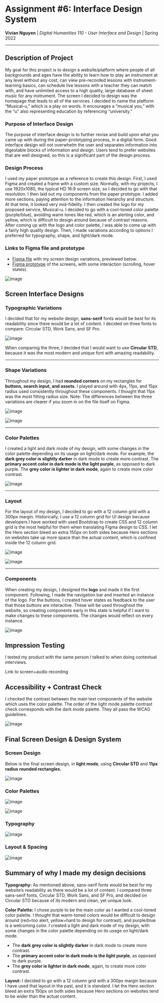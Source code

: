 
# Assignment #6: Interface Design System

**Vivian Nguyen** | *Digital Humanities 110 - User Interface and Design* | Spring 2022

---

## Description of Project

My goal for this project is to design a website/platform where people of all backgrounds and ages have the ability to learn how to play an instrument at any level without any cost, can view pre-recorded lessons with instrument-learning basics, can schedule live lessons with a teacher they can match with, and have unlimited access to a high quality, large database of sheet music for any instrument. The screen I decided to design was the homepage that leads to all of the services. I decided to name the platform “Musical-u,” which is a play on words. It encourages a “musical you,” with the “u” also representing education by referencing “university.”

### Purpose of Interface Design

The purpose of interface design is to further revise and build upon what you came up with during the paper-prototyping process, in a digital form. Good interface design will not overwhelm the user and separates information into digestable blocks of information and design. Users tend to prefer websites that are well designed, so this is a significant part of the design process.

### Design Process

I used my paper prototype as a reference to create this design. First, I used Figma and created a frame with a custom size. Normally, with my projects, I use 1920x1080, the typical HD 16:9 screen size, so I decided to go with that resolution. I then laid out my components from the paper prototype. I added more sections, paying attention to the information hierarchy and structure. At that time, it looked very mid-fidelity. I then created the logo for my proposed service, Musical-u. I decided to go with a cool-toned color palette (purple/blue), avoiding warm tones like red, which is an alerting color, and yellow, which is difficult to design around because of contrast reasons. After coming up with the logo and color palette, I was able to come up with a fairly high quality design. Then, I made variations according to options I preferred for typography, shape, and light/dark mode.

### Links to Figma file and prototype

- [Figma file](https://www.figma.com/file/o4T4DzlharIuUzT96qH5uf/DH-110-Project---Vivian-Nguyen?node-id=0%3A1) with my screen design variations, previewed below.
- [Figma prototype](https://www.figma.com/proto/o4T4DzlharIuUzT96qH5uf/DH-110-Project---Vivian-Nguyen?page-id=0%3A1&node-id=13%3A680&viewport=241%2C48%2C1&scaling=scale-down-width) of the screens, with some interaction (scrolling, hover states).

![image](https://user-images.githubusercontent.com/69706820/167877930-150a7268-2a4d-4980-862f-54855a13fa1d.png)

## Screen Interface Designs

### Typographic Variations

I decided that for my website design, **sans-serif** fonts would be best for its readability since there would be a lot of content. I decided on three fonts to compare: Circular STD, Work Sans, and SF Pro.

![image](https://user-images.githubusercontent.com/69706820/167878028-2f0d01ff-5cac-4eff-8912-672863541917.png)

When comparing the three, I decided that I would want to use **Circular STD**, because it was the most modern and unique font with amazing readability.

---

### Shape Variations

Throughout my design, I had **rounded corners** on my rectangles for **buttons, search input, and assets**. I played around with 4px, 11px, and 15px radius used consistently throughout these components. I thought that 11px was the most fitting radius size. Note: The differences between the three variations are clearer if you zoom in on the file itself on Figma.

![image](https://user-images.githubusercontent.com/69706820/167878297-381c1a0f-cbd7-4120-ac9d-7a58547da1ab.png)

![image](https://user-images.githubusercontent.com/69706820/167878425-f41e91a8-6aec-4987-a58b-efa5c9f4ff84.png)

---

### Color Palettes

I created a light and dark mode of my design, with some changes in the color palette depending on its usage on light/dark mode. For example, the **dark grey color is slightly darker** in dark mode to create more contrast. The **primary accent color in dark mode is the light purple**, as opposed to dark purple. The **grey color is lighter in dark mode**, again to create more color contrast.

![image](https://user-images.githubusercontent.com/69706820/167878650-b14e0ea0-cc18-4f1a-be0c-f9c8a916089b.png)

---

### Layout

For the layout of my design, I decided to go with a 12 column grid with a 300px margin. Historically, I use a 12 column grid for UI design because developers I have worked with used Bootstrap to create CSS and 12 column grid is the most helpful for them when translating Figma design to CSS. I let the Hero section bleed an extra 150px on both sides because Hero sections on websites take up more space than the actual content, which is confined inside the 12 column grid.

![image](https://user-images.githubusercontent.com/69706820/167878747-dc6130c8-d914-4752-9a9e-490826fa0615.png)

![image](https://user-images.githubusercontent.com/69706820/167878803-fa548d99-62f8-4cdd-b6ba-5e7281a180a6.png)

---

### Components

When creating my design, I designed the **logo** and made it the first component. Following, I made the navigation bar and inserted an instance of the logo. For the buttons, I created hover states as feedback to the user that those buttons are interactive. These will be used throughout the website, so creating components early in this state is helpful if I want to make changes to these components. The changes would reflect on every instance.

![image](https://user-images.githubusercontent.com/69706820/167878862-5c8db15d-ffb4-4243-a64e-33ce1a2de4e7.png)

## Impression Testing

I tested my product with the same person I talked to when doing contextual interviews.

Link to screen+audio recording

## Accessibility + Contrast Check

I checked the contrast between the main text components of the website which uses the color palette. The order of the light mode palette contrast check corresponds with the dark mode palette. They all pass the WCAG guidelines.

![image](https://user-images.githubusercontent.com/69706820/167878951-32bc08fd-5471-41c5-a002-fd3845eca19d.png)

## Final Screen Design & Design System

### Screen Design

Below is the final screen design, in **light mode**, using **Circular STD** and **11px radius rounded rectangles.**

![image](https://user-images.githubusercontent.com/69706820/167879028-0002bfe4-ab4f-4d99-88e0-008860f7e20b.png)

### Color Palettes

![image](https://user-images.githubusercontent.com/69706820/167879121-a2c405c5-161e-413f-a36b-d19a25330a07.png)

![image](https://user-images.githubusercontent.com/69706820/167879180-48e02692-05d7-4132-a115-be329f9ddc20.png)

### Typography

![image](https://user-images.githubusercontent.com/69706820/167879233-2a1451ff-6ca6-4397-8fef-4101e6edd272.png)

### Layout & Spacing

![image](https://user-images.githubusercontent.com/69706820/167879276-20057a05-64fd-431e-ad4b-f9c9a195c2ed.png)

## Summary of why I made my design decisions

**Typography:** As mentioned above, sans-serif fonts would be best for my website’s readability as there would be a lot of content. I compared three sans-serif fonts, Circular STD, Work Sans, and SF Pro, and decided on Circular STD because of its modern and clean, yet unique look.

**Color Palette:** I chose purple to be the main color as I wanted a cool-toned color palette. I thought that warm-toned colors would be difficult to design around (red=too alert, yellow=hard to design for contrast), and purple/blue is a welcoming color. I created a light and dark mode of my design, with some changes in the color palette depending on its usage on light/dark mode.

- The **dark grey color is slightly darker** in dark mode to create more contrast.
- The **primary accent color in dark mode is the light purple**, as opposed to dark purple.
- The **grey color is lighter in dark mode**, again, to create more color contrast.

**Layout:** I decided to go with a 12 column grid with a 300px margin because I have used that layout in the past, and it is standard. I let the Hero section bleed an extra 150px on both sides because Hero sections on websites tend to be wider than the actual content.

